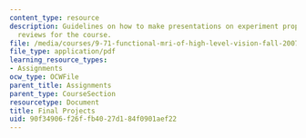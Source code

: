 ```yaml
---
content_type: resource
description: Guidelines on how to make presentations on experiment proposals and literature
  reviews for the course.
file: /media/courses/9-71-functional-mri-of-high-level-vision-fall-2007/90f34906f26ffb4027d184f0901aef22_finalprojects.pdf
file_type: application/pdf
learning_resource_types:
- Assignments
ocw_type: OCWFile
parent_title: Assignments
parent_type: CourseSection
resourcetype: Document
title: Final Projects
uid: 90f34906-f26f-fb40-27d1-84f0901aef22
---
```

